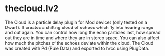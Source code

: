 # thecloud.lv2

The Cloud is a particle delay plugin for Mod devices (only tested on a Dwarf).
It creates a shifting cloud of echoes which fly into hearing range and out again.
You can control how long the echo particles last, how spread out they are in time and where they are in stereo space.
You can also affect how much the pitches of the echoes deviate within the cloud.
The Cloud was created with Pd (Pure Data) and exported to hvcc using PlugData.
